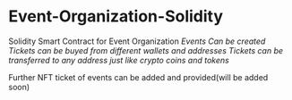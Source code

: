# Event-Organization-Solidity
Solidity Smart Contract for Event Organization
*Events Can be created*
*Tickets can be buyed from different wallets and addresses*
*Tickets can be transferred to any address just like crypto coins and tokens*

Further NFT ticket of events can be added and provided(will be added soon)
